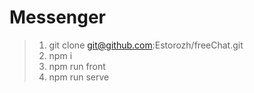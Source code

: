 # Messenger 

> 1. git clone git@github.com:Estorozh/freeChat.git
> 2. npm i
> 3. npm run front
> 4. npm run serve
